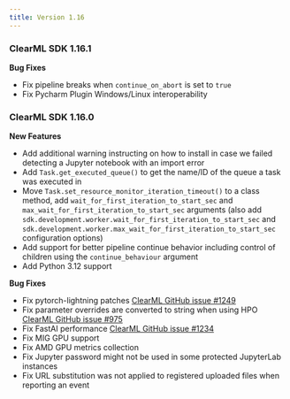 ```yaml
---
title: Version 1.16
---
```


### ClearML SDK 1.16.1

**Bug Fixes**
* Fix pipeline breaks when `continue_on_abort` is set to `true`
* Fix Pycharm Plugin Windows/Linux interoperability

### ClearML SDK 1.16.0

**New Features**
* Add additional warning instructing on how to install in case we failed detecting a Jupyter notebook with an import error
* Add `Task.get_executed_queue()` to get the name/ID of the queue a task was executed in
* Move `Task.set_resource_monitor_iteration_timeout()` to a class method, add `wait_for_first_iteration_to_start_sec` 
and `max_wait_for_first_iteration_to_start_sec` arguments (also add `sdk.development.worker.wait_for_first_iteration_to_start_sec` 
and `sdk.development.worker.max_wait_for_first_iteration_to_start_sec` configuration options)
* Add support for better pipeline continue behavior including control of children using the `continue_behaviour` argument
* Add Python 3.12 support

**Bug Fixes**
* Fix pytorch-lightning patches [ClearML GitHub issue #1249](https://github.com/allegroai/clearml/issues/1249)
* Fix parameter overrides are converted to string when using HPO [ClearML GitHub issue #975](https://github.com/allegroai/clearml/issues/975)
* Fix FastAI performance [ClearML GitHub issue #1234](https://github.com/allegroai/clearml/issues/1234)
* Fix MIG GPU support
* Fix AMD GPU metrics collection
* Fix Jupyter password might not be used in some protected JupyterLab instances
* Fix URL substitution was not applied to registered uploaded files when reporting an event